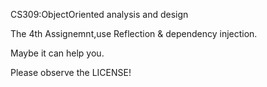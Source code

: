 CS309:ObjectOriented analysis and design

The 4th Assignemnt,use Reflection & dependency injection.

Maybe it can help you.

Please observe the LICENSE!
